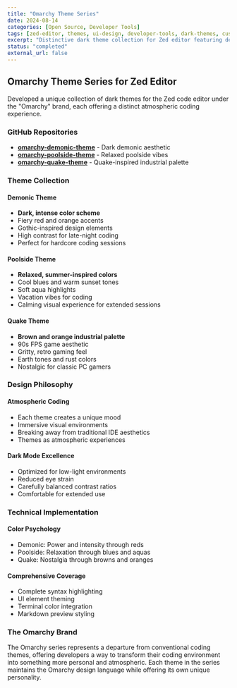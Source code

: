 ```yaml
---
title: "Omarchy Theme Series"
date: 2024-08-14
categories: [Open Source, Developer Tools]
tags: [zed-editor, themes, ui-design, developer-tools, dark-themes, customization]
excerpt: "Distinctive dark theme collection for Zed editor featuring demonic, poolside, and Quake-inspired aesthetics. Themes include [omarchy-demonic-theme](https://github.com/potable-anarchy/omarchy-demonic-theme), [omarchy-poolside-theme](https://github.com/potable-anarchy/omarchy-poolside-theme), and [omarchy-quake-theme](https://github.com/potable-anarchy/omarchy-quake-theme)."
status: "completed"
external_url: false
---
```


## Omarchy Theme Series for Zed Editor

Developed a unique collection of dark themes for the Zed code editor under the "Omarchy" brand, each offering a distinct atmospheric coding experience.

### GitHub Repositories

- **[omarchy-demonic-theme](https://github.com/potable-anarchy/omarchy-demonic-theme)** - Dark demonic aesthetic
- **[omarchy-poolside-theme](https://github.com/potable-anarchy/omarchy-poolside-theme)** - Relaxed poolside vibes
- **[omarchy-quake-theme](https://github.com/potable-anarchy/omarchy-quake-theme)** - Quake-inspired industrial palette

### Theme Collection

#### Demonic Theme
- **Dark, intense color scheme**
- Fiery red and orange accents
- Gothic-inspired design elements
- High contrast for late-night coding
- Perfect for hardcore coding sessions

#### Poolside Theme
- **Relaxed, summer-inspired colors**
- Cool blues and warm sunset tones
- Soft aqua highlights
- Vacation vibes for coding
- Calming visual experience for extended sessions

#### Quake Theme
- **Brown and orange industrial palette**
- 90s FPS game aesthetic
- Gritty, retro gaming feel
- Earth tones and rust colors
- Nostalgic for classic PC gamers

### Design Philosophy

#### Atmospheric Coding
- Each theme creates a unique mood
- Immersive visual environments
- Breaking away from traditional IDE aesthetics
- Themes as atmospheric experiences

#### Dark Mode Excellence
- Optimized for low-light environments
- Reduced eye strain
- Carefully balanced contrast ratios
- Comfortable for extended use

### Technical Implementation

#### Color Psychology
- Demonic: Power and intensity through reds
- Poolside: Relaxation through blues and aquas
- Quake: Nostalgia through browns and oranges

#### Comprehensive Coverage
- Complete syntax highlighting
- UI element theming
- Terminal color integration
- Markdown preview styling

### The Omarchy Brand
The Omarchy series represents a departure from conventional coding themes, offering developers a way to transform their coding environment into something more personal and atmospheric. Each theme in the series maintains the Omarchy design language while offering its own unique personality.